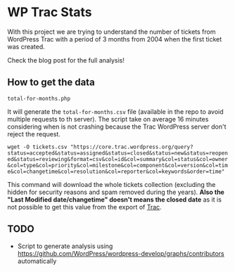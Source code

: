 # WP Trac Stats

With this project we are trying to understand the number of tickets from WordPress Trac with a period of 3 months from 2004 when the first ticket was created.

Check the blog post for the full analysis!

## How to get the data

`total-for-months.php`

It will generate the `total-for-months.csv` file (available in the repo to avoid multiple requests to th server).
The script take on average 16 minutes considering when is not crashing because the Trac WordPress server don't reject the request.

`wget -O tickets.csv "https://core.trac.wordpress.org/query?status=accepted&status=assigned&status=closed&status=new&status=reopened&status=reviewing&format=csv&col=id&col=summary&col=status&col=owner&col=type&col=priority&col=milestone&col=component&col=version&col=time&col=changetime&col=resolution&col=reporter&col=keywords&order=time"`

This command will download the whole tickets collection (excluding the hidden for security reasons and spam removed during the years).
**Also the "Last Modified date/changetime" doesn't means the closed date** as it is not possible to get this value from the export of [Trac](https://trac.edgewall.org/).

## TODO

* Script to generate analysis using https://github.com/WordPress/wordpress-develop/graphs/contributors automatically
